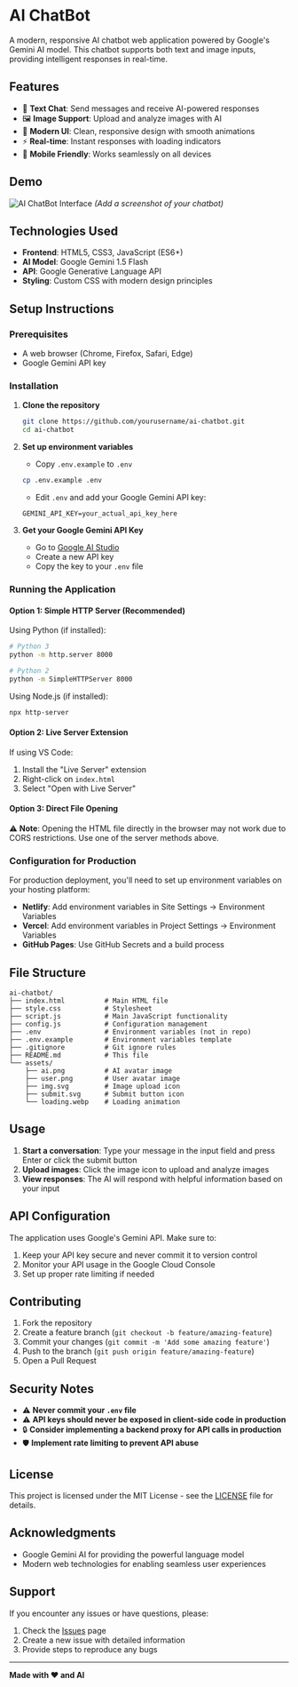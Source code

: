 # AI ChatBot

A modern, responsive AI chatbot web application powered by Google's Gemini AI model. This chatbot supports both text and image inputs, providing intelligent responses in real-time.

## Features

- 💬 **Text Chat**: Send messages and receive AI-powered responses
- 🖼️ **Image Support**: Upload and analyze images with AI
- 🎨 **Modern UI**: Clean, responsive design with smooth animations
- ⚡ **Real-time**: Instant responses with loading indicators
- 📱 **Mobile Friendly**: Works seamlessly on all devices

## Demo

![AI ChatBot Interface](screenshot.png) *(Add a screenshot of your chatbot)*

## Technologies Used

- **Frontend**: HTML5, CSS3, JavaScript (ES6+)
- **AI Model**: Google Gemini 1.5 Flash
- **API**: Google Generative Language API
- **Styling**: Custom CSS with modern design principles

## Setup Instructions

### Prerequisites

- A web browser (Chrome, Firefox, Safari, Edge)
- Google Gemini API key

### Installation

1. **Clone the repository**
   ```bash
   git clone https://github.com/yourusername/ai-chatbot.git
   cd ai-chatbot
   ```

2. **Set up environment variables**
   - Copy `.env.example` to `.env`
   ```bash
   cp .env.example .env
   ```
   - Edit `.env` and add your Google Gemini API key:
   ```
   GEMINI_API_KEY=your_actual_api_key_here
   ```

3. **Get your Google Gemini API Key**
   - Go to [Google AI Studio](https://makersuite.google.com/app/apikey)
   - Create a new API key
   - Copy the key to your `.env` file

### Running the Application

#### Option 1: Simple HTTP Server (Recommended)

Using Python (if installed):
```bash
# Python 3
python -m http.server 8000

# Python 2
python -m SimpleHTTPServer 8000
```

Using Node.js (if installed):
```bash
npx http-server
```

#### Option 2: Live Server Extension

If using VS Code:
1. Install the "Live Server" extension
2. Right-click on `index.html`
3. Select "Open with Live Server"

#### Option 3: Direct File Opening

⚠️ **Note**: Opening the HTML file directly in the browser may not work due to CORS restrictions. Use one of the server methods above.

### Configuration for Production

For production deployment, you'll need to set up environment variables on your hosting platform:

- **Netlify**: Add environment variables in Site Settings → Environment Variables
- **Vercel**: Add environment variables in Project Settings → Environment Variables
- **GitHub Pages**: Use GitHub Secrets and a build process

## File Structure

```
ai-chatbot/
├── index.html          # Main HTML file
├── style.css           # Stylesheet
├── script.js           # Main JavaScript functionality
├── config.js           # Configuration management
├── .env                # Environment variables (not in repo)
├── .env.example        # Environment variables template
├── .gitignore          # Git ignore rules
├── README.md           # This file
└── assets/
    ├── ai.png          # AI avatar image
    ├── user.png        # User avatar image
    ├── img.svg         # Image upload icon
    ├── submit.svg      # Submit button icon
    └── loading.webp    # Loading animation
```

## Usage

1. **Start a conversation**: Type your message in the input field and press Enter or click the submit button
2. **Upload images**: Click the image icon to upload and analyze images
3. **View responses**: The AI will respond with helpful information based on your input

## API Configuration

The application uses Google's Gemini API. Make sure to:

1. Keep your API key secure and never commit it to version control
2. Monitor your API usage in the Google Cloud Console
3. Set up proper rate limiting if needed

## Contributing

1. Fork the repository
2. Create a feature branch (`git checkout -b feature/amazing-feature`)
3. Commit your changes (`git commit -m 'Add some amazing feature'`)
4. Push to the branch (`git push origin feature/amazing-feature`)
5. Open a Pull Request

## Security Notes

- ⚠️ **Never commit your `.env` file**
- ⚠️ **API keys should never be exposed in client-side code in production**
- 🔒 **Consider implementing a backend proxy for API calls in production**
- 🛡️ **Implement rate limiting to prevent API abuse**

## License

This project is licensed under the MIT License - see the [LICENSE](LICENSE) file for details.

## Acknowledgments

- Google Gemini AI for providing the powerful language model
- Modern web technologies for enabling seamless user experiences

## Support

If you encounter any issues or have questions, please:

1. Check the [Issues](https://github.com/yourusername/ai-chatbot/issues) page
2. Create a new issue with detailed information
3. Provide steps to reproduce any bugs

---

**Made with ❤️ and AI**
